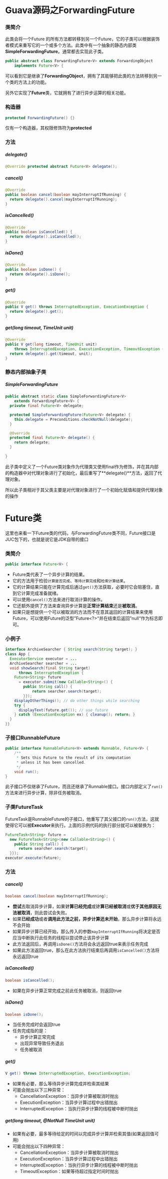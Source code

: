 # Guava源码之ForwardingFuture

### 类简介

此类会将一个Future 的所有方法都转移到另一个Future，它的子类可以根据装饰者模式来重写它的一个或多个方法。此类中有一个抽象的静态内部类**SimpleForwardingFuture**。通常都去实现此子类。

```java
public abstract class ForwardingFuture<V> extends ForwardingObject
    implements Future<V> {
```

可以看到它是继承了**ForwardingObject**，拥有了其能够把此类的方法转移到另一个类的方法上的功能。

另外它实现了**Future**类，它就拥有了进行异步运算的相关功能。

### 构造器

```java
protected ForwardingFuture() {}
```

仅有一个构造器，其权限修饰符为**protected**

### 方法

##### delegate()

```java
@Override protected abstract Future<V> delegate();
```

##### cancel()

```java
@Override
public boolean cancel(boolean mayInterruptIfRunning) {
  return delegate().cancel(mayInterruptIfRunning);
}
```

##### isCancelled()

```java
@Override
public boolean isCancelled() {
  return delegate().isCancelled();
}
```

##### isDone()

```java
@Override
public boolean isDone() {
  return delegate().isDone();
}
```

##### get()

```java
@Override
public V get() throws InterruptedException, ExecutionException {
  return delegate().get();
}
```

##### get(long timeout, TimeUnit unit)

```java
@Override
public V get(long timeout, TimeUnit unit)
    throws InterruptedException, ExecutionException, TimeoutException {
  return delegate().get(timeout, unit);
}
```

### 静态内部抽象子类

##### SimpleForwardingFuture

```java
public abstract static class SimpleForwardingFuture<V> 
    extends ForwardingFuture<V> {
  private final Future<V> delegate;

  protected SimpleForwardingFuture(Future<V> delegate) {
    this.delegate = Preconditions.checkNotNull(delegate);
  }

  @Override
  protected final Future<V> delegate() {
    return delegate;
  }
  
}
```

此子类中定义了一个Future类对象作为代理类又使用final作为修饰，并在其内部的构造器中对代理对象进行了初始化，最后重写了**delegate()**方法，返回了代理对象。

所以此子类相对于其父类主要是对代理对象进行了一个初始化赋值和提供代理对象的操作





# Future类

这里也来看一下Future类的代码，与ForwardingFuture类不同，Future接口是JUC包下的，也就是说它是JDK自带的接口

### 类简介

```java
public interface Future<V> {
```

- Future类代表了一个异步计算的结果。
- 它的方法用于检验`计算是否完成`、`等待计算完成`和`检索计算结果`。
- 它的计算结果只能在计算完成后通过`get()`方法获取，必要时它会阻塞住，直到它计算完成准备就绪。
- 可以使用`cancel()`方法来进行取消计算的操作。
- 它还额外提供了方法来查询异步计算是**正常计算结束**还是**被取消**。
- 如果只是想提供一个可以被取消的方法而不在意其返回的计算结果来使用Future，可以使用Future的泛型”Future<?>“并在结束后返回”null“作为标志即可。

### 小例子

```java
interface ArchiveSearcher { String search(String target); }
class App {
  ExecutorService executor = ...
  ArchiveSearcher searcher = ...
  void showSearch(final String target)
      throws InterruptedException {
    Future<String> future
      = executor.submit(new Callable<String>() {
        public String call() {
            return searcher.search(target);
        }});
    displayOtherThings(); // do other things while searching
    try {
      displayText(future.get()); // use future
    } catch (ExecutionException ex) { cleanup(); return; }
  }
}}
```

### 子接口RunnableFuture

```java
public interface RunnableFuture<V> extends Runnable, Future<V> {
    /**
     * Sets this Future to the result of its computation
     * unless it has been cancelled.
     */
    void run();
}
```

此子接口不仅继承了Future，而且还继承了Runnable接口。接口内部定义了`run()`方法来进行异步计算，除非任务被取消。

### 子类FutureTask

FutureTask是RunnableFuture的子接口，他重写了其父接口的`run()`方法，这就使得它可以被**Executor**来执行。上面的示例代码的执行部分就可以被替换为：

```java
FutureTask<String> future =
  new FutureTask<String>(new Callable<String>() {
    public String call() {
      return searcher.search(target);
  }});
executor.execute(future);
```

### 方法

##### cancel()

```java
boolean cancel(boolean mayInterruptIfRunning);
```

- **尝试**去取消异步计算，如果**计算已经完成**或**计算已经被取消**或**优于其他原因无法被取消**，则此尝试会失败。
- 如果**已经成功**或者**调用此方法之前，异步计算还未开始**，那么异步计算将永远不会开始
- 如果异步计算已经开始，那么传入的参数`mayInterruptIfRunning`将决定是否应当中断执行此任务的线程以尝试停止该异步计算
- 此方法返回后，再调用`isDone()`方法将会永远返回true来表示任务完成
- 如果此方法返回true，那么在此方法执行结束后再调用`isCancelled()`方法将永远返回true

##### isCancelled()

```java
boolean isCancelled();
```

- 如果在异步计算正常完成之前此任务被取消，则返回true

##### isDone()

```java
boolean isDone();
```

- 当任务完成时会返回true
- 任务完成指的是：
  - 异步计算正常完成
  - 出现异常导致任务退出
  - 任务被取消

##### get()

```java
V get() throws InterruptedException, ExecutionException;
```

- 如果有必要，那么等待异步计算完成并检索其结果
- 可能会抛出以下三种异常：
  - CancellationException：当异步计算被取消时抛出
  - ExecutionException：当异步计算过程中出错抛出
  - InterruptedException：当执行异步计算的线程被中断时抛出

##### get(long timeout, @NotNull TimeUnit unit)

- 如果有必要，最多等待给定的时间以完成异步计算并检索其值(如果返回值可用)
- 可能会抛出以下四种异常：
  - CancellationException：当异步计算被取消时抛出
  - ExecutionException：当异步计算过程中出错抛出
  - InterruptedException：当执行异步计算的线程被中断时抛出
  - TimeoutException：如果等待超过指定时间时抛出

